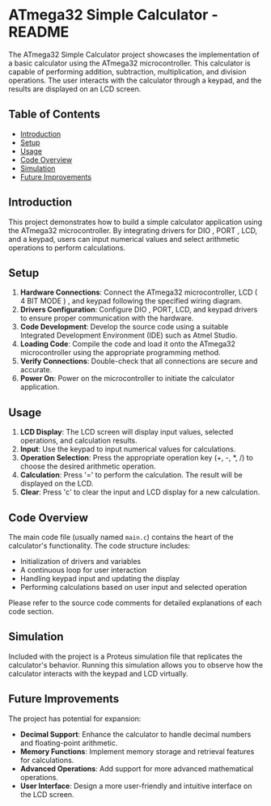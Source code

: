 # ATmega32 Simple Calculator - README

The ATmega32 Simple Calculator project showcases the implementation of a basic calculator using the ATmega32 microcontroller. This calculator is capable of performing addition, subtraction, multiplication, and division operations. The user interacts with the calculator through a keypad, and the results are displayed on an LCD screen.

## Table of Contents

- [Introduction](#introduction)
- [Setup](#setup)
- [Usage](#usage)
- [Code Overview](#code-overview)
- [Simulation](#simulation)
- [Future Improvements](#future-improvements)

## Introduction

This project demonstrates how to build a simple calculator application using the ATmega32 microcontroller. By integrating drivers for DIO , PORT , LCD, and a keypad, users can input numerical values and select arithmetic operations to perform calculations.

## Setup

1. **Hardware Connections**: Connect the ATmega32 microcontroller, LCD ( 4 BIT MODE ) , and keypad following the specified wiring diagram.
2. **Drivers Configuration**: Configure DIO , PORT, LCD, and keypad drivers to ensure proper communication with the hardware.
3. **Code Development**: Develop the source code using a suitable Integrated Development Environment (IDE) such as Atmel Studio.
4. **Loading Code**: Compile the code and load it onto the ATmega32 microcontroller using the appropriate programming method.
5. **Verify Connections**: Double-check that all connections are secure and accurate.
6. **Power On**: Power on the microcontroller to initiate the calculator application.

## Usage

1. **LCD Display**: The LCD screen will display input values, selected operations, and calculation results.
2. **Input**: Use the keypad to input numerical values for calculations.
3. **Operation Selection**: Press the appropriate operation key (+, -, *, /) to choose the desired arithmetic operation.
4. **Calculation**: Press '=' to perform the calculation. The result will be displayed on the LCD.
5. **Clear**: Press 'c' to clear the input and LCD display for a new calculation.

## Code Overview

The main code file (usually named `main.c`) contains the heart of the calculator's functionality. The code structure includes:

- Initialization of drivers and variables
- A continuous loop for user interaction
- Handling keypad input and updating the display
- Performing calculations based on user input and selected operation

Please refer to the source code comments for detailed explanations of each code section.

## Simulation

Included with the project is a Proteus simulation file that replicates the calculator's behavior. Running this simulation allows you to observe how the calculator interacts with the keypad and LCD virtually.

## Future Improvements

The project has potential for expansion:

- **Decimal Support**: Enhance the calculator to handle decimal numbers and floating-point arithmetic.
- **Memory Functions**: Implement memory storage and retrieval features for calculations.
- **Advanced Operations**: Add support for more advanced mathematical operations.
- **User Interface**: Design a more user-friendly and intuitive interface on the LCD screen.


